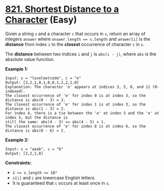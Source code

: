 # [821. Shortest Distance to a Character][link] (Easy)

[link]: https://leetcode.com/problems/shortest-distance-to-a-character/

Given a string `s` and a character `c` that occurs in `s`, return an array of integers  `answer`
where  `answer.length == s.length` and  `answer[i]` is the **distance** from index  `i` to the
**closest** occurrence of character  `c` in  `s`.

The **distance** between two indices `i` and `j` is `abs(i - j)`, where `abs` is the absolute value
function.

**Example 1:**

```
Input: s = "loveleetcode", c = "e"
Output: [3,2,1,0,1,0,0,1,2,2,1,0]
Explanation: The character 'e' appears at indices 3, 5, 6, and 11 (0-indexed).
The closest occurrence of 'e' for index 0 is at index 3, so the distance is abs(0 - 3) = 3.
The closest occurrence of 'e' for index 1 is at index 3, so the distance is abs(1 - 3) = 2.
For index 4, there is a tie between the 'e' at index 3 and the 'e' at index 5, but the distance is
still the same: abs(4 - 3) == abs(4 - 5) = 1.
The closest occurrence of 'e' for index 8 is at index 6, so the distance is abs(8 - 6) = 2.
```

**Example 2:**

```
Input: s = "aaab", c = "b"
Output: [3,2,1,0]
```

**Constraints:**

- `1 <= s.length <= 10⁴`
- `s[i]` and `c` are lowercase English letters.
- It is guaranteed that `c` occurs at least once in `s`.
